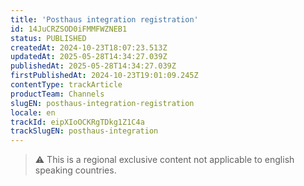 ```yaml
---
title: 'Posthaus integration registration'
id: 14JuCRZSOD0iFMMFWZNEB1
status: PUBLISHED
createdAt: 2024-10-23T18:07:23.513Z
updatedAt: 2025-05-28T14:34:27.039Z
publishedAt: 2025-05-28T14:34:27.039Z
firstPublishedAt: 2024-10-23T19:01:09.245Z
contentType: trackArticle
productTeam: Channels
slugEN: posthaus-integration-registration
locale: en
trackId: eipXIoOCKRgTDkg1Z1C4a
trackSlugEN: posthaus-integration
---
```


> ⚠️ This is a regional exclusive content not applicable to english speaking countries.
